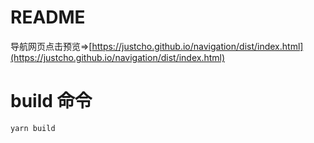 # README
导航网页点击预览=>[https://justcho.github.io/navigation/dist/index.html](https://justcho.github.io/navigation/dist/index.html)

# build 命令
`yarn build`
